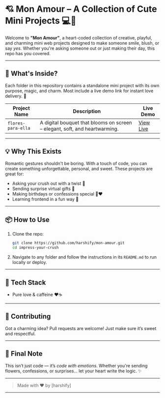 # 💘 Mon Amour – A Collection of Cute Mini Projects 💻💐

Welcome to **"Mon Amour"**, a heart-coded collection of creative, playful, and charming mini web projects designed to make someone smile, blush, or say *yes*. Whether you're asking someone out or just making their day, this repo has you covered.

---

## 🌟 What's Inside?

Each folder in this repository contains a standalone mini project with its own purpose, magic, and charm. Most include a live demo link for instant love delivery. 💝

| Project Name           | Description | Live Demo |
|------------------------|-------------|-----------|
| `flores-para-ella`     | A digital bouquet that blooms on screen – elegant, soft, and heartwarming. | [View Live](https://flores-para-ella.netlify.app/) |



---

## 💡 Why This Exists

Romantic gestures shouldn't be boring. With a touch of code, you can create something unforgettable, personal, and sweet. These projects are great for:
- Asking your crush out with a twist 💌
- Sending surprise virtual gifts 🎁
- Making birthdays or confessions special 🎂❤️
- Learning frontend in a fun way 🌱

---

## 📦 How to Use

1. Clone the repo:
   ```bash
   git clone https://github.com/harshify/mon-amour.git
   cd impress-your-crush
   ```

2. Navigate to any folder and follow the instructions in its `README.md` to run locally or deploy.

---

## 🎨 Tech Stack

* Pure love & caffeine ❤️☕️

---

## 🤍 Contributing

Got a charming idea? Pull requests are welcome! Just make sure it’s sweet and respectful.

---

## 🌹 Final Note

This isn’t just code — it’s *code with emotions*. Whether you're sending flowers, confessions, or surprises... let your heart write the logic. ✨

---

> Made with ❤️ by \[harshify]



---